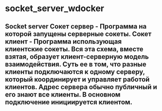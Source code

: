 # socket_server_wdocker
 ## Socket server  Сокет сервер - Программа на которой запущены серверные сокеты. Сокет клиент - Программа использующая клиентские сокеты. Вся эта схема, вместе взятая, образует клиент-серверную модель взаимодействия.  Суть ее в том, что разные клиенты подключаются к одному серверу, который координирует и управляет работой клиентов. Адрес сервера обычно публичный и его знают все клиенты. В основном подключение инициируется клиентом.
